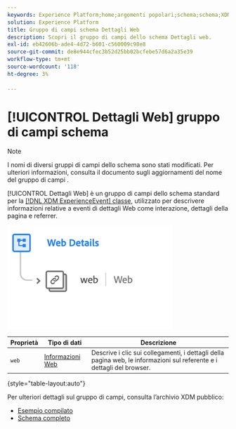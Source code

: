 ```yaml
---
keywords: Experience Platform;home;argomenti popolari;schema;schema;XDM;ExperienceEvent;fields;schemas;Schemas;Schema design;field group;field group;
solution: Experience Platform
title: Gruppo di campi schema Dettagli Web
description: Scopri il gruppo di campi dello schema Dettagli web.
exl-id: eb42606b-ade4-4d72-b601-c560009c98e8
source-git-commit: de8e944cfec3b52d25bb02bcfebe57d6a2a35e39
workflow-type: tm+mt
source-wordcount: '118'
ht-degree: 3%

---
```


# [!UICONTROL Dettagli Web] gruppo di campi schema

>[!NOTE]
>
>I nomi di diversi gruppi di campi dello schema sono stati modificati. Per ulteriori informazioni, consulta il documento sugli aggiornamenti del nome del gruppo di campi [](../name-updates.md).

[!UICONTROL Dettagli Web] è un gruppo di campi dello schema standard per la [[!DNL XDM ExperienceEvent] classe](../../classes/experienceevent.md), utilizzato per descrivere informazioni relative a eventi di dettagli Web come interazione, dettagli della pagina e referrer.

![](../../images/field-groups/web-details.png)

| Proprietà | Tipo di dati | Descrizione |
| --- | --- | --- |
| `web` | [Informazioni Web](../../data-types/web-information.md) | Descrive i clic sui collegamenti, i dettagli della pagina web, le informazioni sul referente e i dettagli del browser. |

{style="table-layout:auto"}

Per ulteriori dettagli sul gruppo di campi, consulta l’archivio XDM pubblico:

* [Esempio compilato](https://github.com/adobe/xdm/blob/master/components/fieldgroups/experience-event/experienceevent-web.example.1.json)
* [Schema completo](https://github.com/adobe/xdm/blob/master/components/fieldgroups/experience-event/experienceevent-web.schema.json)
